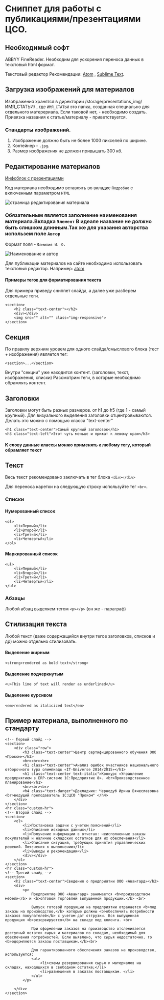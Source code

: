 Сниппет для работы с публикациями/презентациями ЦСО.
=============

Необходимый софт
-----------
ABBYY FineReader. Необходим для ускорения переноса данных в текстовый html формат.

Текстовый редактор
Рекомендации: [Atom](https://atom.io/) , [Sublime Text](https://www.sublimetext.com/3).


Загрузка изображений для материалов
-----------
Изображения хранятся в директории /storage/presentations_img/ИМЯ_СТАТЬИ/ , где `ИМЯ_СТАТЬИ` это папка, созданная специально для отдельного матерериала. Если таковой нет, - необходимо создать. Привязка названия к статье/материалу - приветствуется.
### Стандарты изображений. 
1) Изображение должно быть не более 1000 пикселей по ширине. 
2) Контейнер - `.jpg`. 
3) Размер изображения не должен привышать 300 кб.

Редактирование материалов
-----------
[Инфоблок с презентациями](https://csoprocom.com.ua/bitrix/admin/iblock_list_admin.php?IBLOCK_ID=29&type=aspro_scorp_content&lang=ru&find_section_section=0)

Код материала необходимо вставлять во вкладке `Подробно` с включенным параметром `HTML`

![страница редактирования материала](https://github.com/sikorsky0o/cso_snippets/blob/master/%D0%A1%D0%BD%D0%B8%D0%BC%D0%BE%D0%BA%20%D1%8D%D0%BA%D1%80%D0%B0%D0%BD%D0%B0%202020-06-09%20%D0%B2%2011.57.17.png)

### Обязательным является заполнение наименования материала.Вкладка `Элемент` В идеале название не должно быть слишком длинным.Так же для указания авторства использем поле `Автор`

Формат поля - `Фамилия И. О.`


![Наименование и автор](https://github.com/sikorsky0o/cso_snippets/blob/master/name%26author.png)

Для публикации материалов на сайте необходимо использовать текстовый редактор. Например: [atom](https://atom.io/)

#### Примеры тегов для форматирования текста ####

Для примера приведу сниппет слайда, а далее уже разберем отдельные теги.
```
<section>
	<h2 class="text-center"></h2>
	<div></div>
	<img src="" alt="" class="img-responsive">
</section>
```
Секция
-----------------------------------

По правилу верхним уровем для одного слайда/смыслового блока (тест + изображения) является тег:
``` 
<section>...</section>
```
Внутри "секции" уже находится контент. (заголовки, текст, изображения, списки)
Рассмотрим теги, в которые необходимо обрамлять контент.

Заголовки
-----------------------------------

Заголовки могут быть разных размеров. от h1 до h5 (где 1 - самый крупный).
Для визуального выделения заголовки отцентровываются. Делать это можно с помощью класса "text-center"
```
<h1 class="text-center">Самый крупный заголовок</h1>
<h3 class="text-left">Этот чуть меньше и прижат к левому краю</h3>
```
#### К слову данные классы монжо применять к любому тегу, который обрамляет текст

Текст
-----------------------------------

Весь текст рекомендовано заключать в тег блока `<div></div>`

Для переноса каретки на следующую строку используйте тег `<br>`.

### Списки
#### Нумерованный список
```
<ol>
	<li>Первый</li>
	<li>Второй</li>
	<li>Третий</li>
	<li>Четвертый</li>
</ol>

```
#### Маркированный список
```
<ul>
	<li>Первый</li>
	<li>Второй</li>
	<li>Третий</li>
	<li>Четвертый</li>
</ul>
```

### Абзацы
Любой абзац выделяем тегом `<p></p>` (он же - параграф)

Стилизация текста
-----------------
Любой текст (даже содержащийся внутри тегов заголовков, списков и др) можно отдельно стилизовать. 
#### Выделение жирным
```
<strong>rendered as bold text</strong>
```
#### Выделение подчеркнутым
```
<u>This line of text will render as underlined</u>
```
#### Выделение курсивом
```
<em>rendered as italicized text</em>
```


Пример материала, выполненного по стандарту
--------------
```
<!-- Первый слайд -->
<section>
	<div class="row">
		<h3 class="text-center">Центр сертифицированного обучения ООО «Проком»</h3>
		<br><br><br>
		<h1 class="text-center">Анализ ошибок участников национального отборочного тура олимпиады «IT-Universe 2014/2015»</h1>
		<h1 class="text-center text-italic">Конкурс «Управление предприятием в ERP-системе 1С:Предприятие 8». <br>Производственное планирование</h1>
		<br><br><br>
		<h4 class="text-danger">Докладчик: Чернодуб Ирина Вячеславовна <br>ведущий преподаватель 1С:ЦСО "Проком" </h4>
	</div>
</section>
<hr class="custom-hr">
<!-- Второй слайд -->
<section>
	<ol>
		<li>Постановка задачи с учетом пояснений</li>
		<li>Описание исходных данных</li>
		<li>Получение информации в отчетах: неисполненные заказы покупателей и наличие складских остатков для их обеспечения</li>
		<li>Описание ситуаций, требующих принятия управленческих решений. Пояснения к выполнению</li>
		<li>Выводы и рекомендации</li>
        <div></div>
	</ol>
</section>
<hr class="custom-hr">
<!-- Третий слайд -->
<section>
	<h2 class="text-center">Сведения о предприятии ООО «Авангард»</h2>
	<div>
		<p>
			Предприятие ООО «Авангард» занимается <b>производством мебели</b> и <b>оптовой торговлей выпущенной продукции.</b> <br>

			Выпуск готовой продукции на предприятии отражается <b>под заказы на производство,</b> которые должны <b>обеспечить потребности заказов покупателей</b> с учетом дат отгрузки. Вся выпущенная продукция <b>резервируется</b> на складе под клиента. <br>

			При оформлении заказов на производство отслеживается доступный остаток сырья и материалов по складам, необходимый для обеспечения потребностей. Если выявлено, что сырья недостаточно, то <b>оформляются заказы поставщикам.</b><br>

			Для гарантированного обеспечения заказов на производство, используются:
			<ul>
				<li>схемы резервирования сырья и материалов на складах, находящихся в свободном остатке;</li>
				<li>размещения в заказах поставщикам. </li>
			</ul>
		</p>

	</div>
</section>
```
